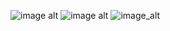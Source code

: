 ![image alt](https://files.catbox.moe/mmfhx6.png)
![image alt](https://files.catbox.moe/rh9g8q.webp)
![image_alt](https://files.catbox.moe/sze7t3.png)
